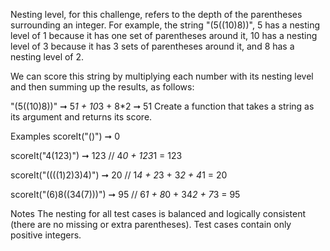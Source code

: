 Nesting level, for this challenge, refers to the depth of the parentheses surrounding an integer. For example, the string "(5((10)8))", 5 has a nesting level of 1 because it has one set of parentheses around it, 10 has a nesting level of 3 because it has 3 sets of parentheses around it, and 8 has a nesting level of 2.

We can score this string by multiplying each number with its nesting level and then summing up the results, as follows:

"(5((10)8))" ➞ 5*1 + 10*3 + 8*2 ➞ 51
Create a function that takes a string as its argument and returns its score.

Examples
scoreIt("()") ➞ 0

scoreIt("4(123)") ➞ 123
// 4*0 + 123*1 = 123

scoreIt("((((1)2)3)4)") ➞ 20
// 1*4 + 2*3 + 3*2 + 4*1 = 20

scoreIt("(6)8((34(7)))") ➞ 95
// 6*1 + 8*0 + 34*2 + 7*3 = 95

Notes
The nesting for all test cases is balanced and logically consistent (there are no missing or extra parentheses).
Test cases contain only positive integers.